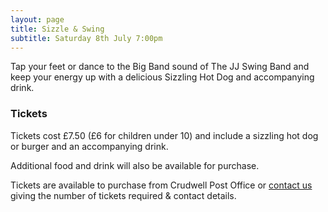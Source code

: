 ```yaml
---
layout: page
title: Sizzle & Swing
subtitle: Saturday 8th July 7:00pm
---
```


Tap your feet or dance to the Big Band sound of The JJ Swing Band
and keep your energy up with a delicious Sizzling Hot Dog and accompanying drink.


### Tickets

Tickets cost £7.50 (£6 for children under 10) and include a sizzling hot dog or burger and an accompanying drink.

Additional food and drink will also be available for purchase.

Tickets are available to purchase from Crudwell Post Office or [contact us](/contact) giving the number of tickets required & contact details.
